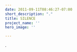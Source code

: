 ```yaml
---
date: 2011-09-11T08:46:27-07:00
short_description: "."
title: SILENCE
project_name: ''
hero_image: ''

---
```

.